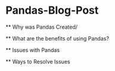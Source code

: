 # Pandas-Blog-Post
** Why was Pandas Created/

** What are the benefits of using Pandas?

** Issues with Pandas

** Ways to Resolve Issues
